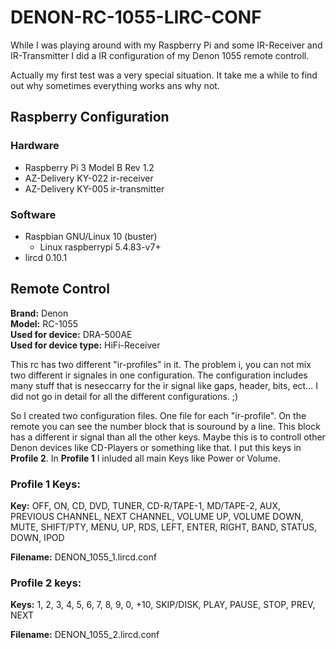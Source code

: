# DENON-RC-1055-LIRC-CONF

While I was playing around with my Raspberry Pi and some IR-Receiver and IR-Transmitter I did a IR configuration of my Denon 1055 remote controll.

Actually my first test was a very special situation. It take me a while to find out why sometimes everything works ans why not.


## Raspberry Configuration

### Hardware

- Raspberry Pi 3 Model B Rev 1.2
- AZ-Delivery KY-022 ir-receiver
- AZ-Delivery KY-005 ir-transmitter

### Software

- Raspbian GNU/Linux 10 (buster)
    - Linux raspberrypi 5.4.83-v7+
- lircd 0.10.1

## Remote Control

**Brand:** Denon  
**Model:** RC-1055  
**Used for device:** DRA-500AE  
**Used for device type:** HiFi-Receiver  

This rc has two different "ir-profiles" in it. The problem i, you can not mix two different ir signales in one configuration. The configuration includes many stuff that is neseccarry for the ir signal like gaps, header, bits, ect... I did not go in detail for all the different configurations. ;) 

So I created two configuration files. One file for each "ir-profile". On the remote you can see the number block that is souround by a line. This block has a different ir signal than all the other keys. Maybe this is to controll other Denon devices like CD-Players or something like that. I put this keys in **Profile 2**. In **Profile 1** I inluded all main Keys like Power or Volume. 

### Profile 1 Keys:

**Key:** OFF, ON, CD, DVD, TUNER, CD-R/TAPE-1, MD/TAPE-2, AUX, PREVIOUS CHANNEL, NEXT CHANNEL, VOLUME UP, VOLUME DOWN, MUTE, SHIFT/PTY, MENU, UP, RDS, LEFT, ENTER, RIGHT, BAND, STATUS, DOWN, IPOD

**Filename:** DENON_1055_1.lircd.conf

### Profile 2 keys:

**Keys:** 1, 2, 3, 4, 5, 6, 7, 8, 9, 0, +10, SKIP/DISK, PLAY, PAUSE, STOP, PREV, NEXT

**Filename:** DENON_1055_2.lircd.conf


